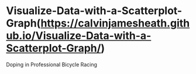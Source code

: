 # Visualize-Data-with-a-Scatterplot-Graph(https://calvinjamesheath.github.io/Visualize-Data-with-a-Scatterplot-Graph/)
Doping in Professional Bicycle Racing
